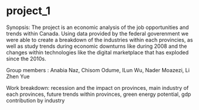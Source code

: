 # project_1

Synopsis: The project is an economic analysis of the job opportunities and trends within Canada. Using data provided by the federal goverenment we were able to create a breakdown of the industries within each provincies, as well as study trends during economic downturns like during 2008 and the changes within technologies like the digital marketplace that has exploded since the 2010s.

Group members : Anabia Naz, Chisom Odume, ILun Wu, Nader Moazezi, Li Zhen Yue

Work breakdown: recession and the impact on provinces, main industry of each provinces, future trends within provinces, green energy potential, gdp contribution by industry

